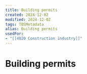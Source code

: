 ```yaml
---
title: Building permits
created: 2024-12-02
modified: 2024-12-02
tags: TBSMetadata
alias: Building permits
usedFor:
- "[[4020 Construction industry]]"
---
```

# Building permits
